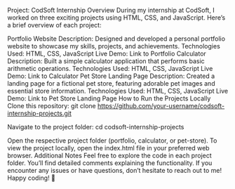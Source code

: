 Project: CodSoft Internship 
Overview
During my internship at CodSoft, I worked on three exciting projects using HTML, CSS, and JavaScript. Here’s a brief overview of each project:

Portfolio Website
Description: Designed and developed a personal portfolio website to showcase my skills, projects, and achievements.
Technologies Used: HTML, CSS, JavaScript
Live Demo: Link to Portfolio
Calculator
Description: Built a simple calculator application that performs basic arithmetic operations.
Technologies Used: HTML, CSS, JavaScript
Live Demo: Link to Calculator
Pet Store Landing Page
Description: Created a landing page for a fictional pet store, featuring adorable pet images and essential store information.
Technologies Used: HTML, CSS, JavaScript
Live Demo: Link to Pet Store Landing Page
How to Run the Projects Locally
Clone this repository:
git clone https://github.com/your-username/codsoft-internship-projects.git

Navigate to the project folder:
cd codsoft-internship-projects

Open the respective project folder (portfolio, calculator, or pet-store).
To view the project locally, open the index.html file in your preferred web browser.
Additional Notes
Feel free to explore the code in each project folder. You’ll find detailed comments explaining the functionality.
If you encounter any issues or have questions, don’t hesitate to reach out to me!
Happy coding! 🚀

